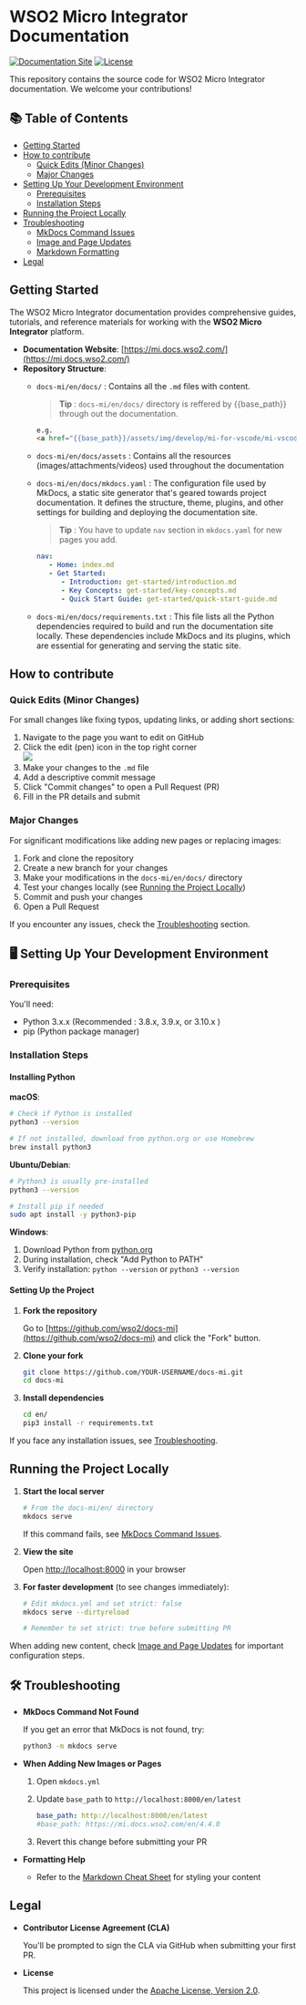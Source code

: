 # WSO2 Micro Integrator Documentation

[![Documentation Site](https://img.shields.io/badge/Visit%20Docs-mi.docs.wso2.com-blue)](https://mi.docs.wso2.com/)
[![License](https://img.shields.io/badge/License-Apache%202.0-green.svg)](LICENSE)

This repository contains the source code for WSO2 Micro Integrator documentation. We welcome your contributions!

## 📚 Table of Contents

- [Getting Started](#getting-started)
- [How to contribute](#contributing)
  - [Quick Edits (Minor Changes)](#quick-edits-minor-changes)
  - [Major Changes](#major-changes)
- [Setting Up Your Development Environment](#setting-up-your-development-environment)
  - [Prerequisites](#prerequisites)
  - [Installation Steps](#installation-steps)
- [Running the Project Locally](#running-the-project-locally)
- [Troubleshooting](#troubleshooting)
  - [MkDocs Command Issues](#mkdocs-command-not-found)
  - [Image and Page Updates](#when-adding-new-images-or-pages)
  - [Markdown Formatting](#formatting-help)
- [Legal](#legal)

## Getting Started

The WSO2 Micro Integrator documentation provides comprehensive guides, tutorials, and reference materials for working with the **WSO2 Micro Integrator** platform.

- **Documentation Website**: [https://mi.docs.wso2.com/](https://mi.docs.wso2.com/)
- **Repository Structure**:
  - `docs-mi/en/docs/` : Contains all the `.md` files with content. 

      > **Tip** :
      > `docs-mi/en/docs/` directory is reffered by {{base_path}} through out the documentation.
      ```html 
      e.g.
      <a href="{{base_path}}/assets/img/develop/mi-for-vscode/mi-vscode-extension.png"><img src="{{base_path}}/assets/img/develop/mi-for-vscode/mi-vscode-extension.png" alt="Mi VS Code Extension" width="80%"></a>
      ```

  - `docs-mi/en/docs/assets` : Contains all the resources (images/attachments/videos) used throughout the documentation

  - `docs-mi/en/docs/mkdocs.yaml` : The configuration file used by MkDocs, a static site generator that's geared towards project documentation. It defines the structure, theme, plugins, and other settings for building and deploying the documentation site. 

      > **Tip** : You have to update `nav` section in `mkdocs.yaml` for new pages you add.
      ```yml
      nav:
         - Home: index.md
         - Get Started:
            - Introduction: get-started/introduction.md
            - Key Concepts: get-started/key-concepts.md
            - Quick Start Guide: get-started/quick-start-guide.md
      ```

   - `docs-mi/en/docs/requirements.txt` : This file lists all the Python dependencies required to build and run the documentation site locally. These dependencies include MkDocs and its plugins, which are essential for generating and serving the static site.


## How to contribute 

### Quick Edits (Minor Changes)

For small changes like fixing typos, updating links, or adding short sections:

1. Navigate to the page you want to edit on GitHub
2. Click the edit (pen) icon  in the top right corner
<br/><image src="en/docs/assets/img/edit-button.png" />
3. Make your changes to the `.md` file
4. Add a descriptive commit message
5. Click "Commit changes" to open a Pull Request (PR)
6. Fill in the PR details and submit

### Major Changes

For significant modifications like adding new pages or replacing images:

1. Fork and clone the repository
2. Create a new branch for your changes
3. Make your modifications in the `docs-mi/en/docs/` directory
4. Test your changes locally (see [Running the Project Locally](#running-the-project-locally))
5. Commit and push your changes
6. Open a Pull Request

If you encounter any issues, check the [Troubleshooting](#troubleshooting) section.

## 🖥️ Setting Up Your Development Environment

### Prerequisites

You'll need:

- Python 3.x.x (Recommended : 3.8.x, 3.9.x, or 3.10.x )
- pip (Python package manager)

### Installation Steps

#### Installing Python

**macOS**:
```bash
# Check if Python is installed
python3 --version

# If not installed, download from python.org or use Homebrew
brew install python3
```

**Ubuntu/Debian**:
```bash
# Python3 is usually pre-installed
python3 --version

# Install pip if needed
sudo apt install -y python3-pip
```

**Windows**:
1. Download Python from [python.org](https://www.python.org/downloads/)
2. During installation, check "Add Python to PATH"
3. Verify installation: `python --version` or `python3 --version`

#### Setting Up the Project

1. **Fork the repository**
   
   Go to [https://github.com/wso2/docs-mi](https://github.com/wso2/docs-mi) and click the "Fork" button.

2. **Clone your fork**
   ```bash
   git clone https://github.com/YOUR-USERNAME/docs-mi.git
   cd docs-mi
   ```

3. **Install dependencies**
   ```bash
   cd en/
   pip3 install -r requirements.txt
   ```

If you face any installation issues, see [Troubleshooting](#troubleshooting).

## Running the Project Locally

1. **Start the local server**
   ```bash
   # From the docs-mi/en/ directory
   mkdocs serve
   ```

   If this command fails, see [MkDocs Command Issues](#mkdocs-command-not-found).

2. **View the site**
   
   Open [http://localhost:8000](http://localhost:8000) in your browser

3. **For faster development** (to see changes immediately):
   ```bash
   # Edit mkdocs.yml and set strict: false
   mkdocs serve --dirtyreload
   
   # Remember to set strict: true before submitting PR
   ```

When adding new content, check [Image and Page Updates](#when-adding-new-images-or-pages) for important configuration steps.

## 🛠️ Troubleshooting

- <a id="mkdocs-command-not-found"></a>**MkDocs Command Not Found**
  
  If you get an error that MkDocs is not found, try:
  ```bash
  python3 -m mkdocs serve
  ```

- <a id="when-adding-new-images-or-pages"></a>**When Adding New Images or Pages**
  1. Open `mkdocs.yml`
  2. Update `base_path` to `http://localhost:8000/en/latest`

      ```yml
      base_path: http://localhost:8000/en/latest
      #base_path: https://mi.docs.wso2.com/en/4.4.0
      ```

  3. Revert this change before submitting your PR

- <a id="formatting-help"></a>**Formatting Help**
  - Refer to the [Markdown Cheat Sheet](https://www.markdownguide.org/cheat-sheet/) for styling your content

## Legal

- **Contributor License Agreement (CLA)**
  
  You'll be prompted to sign the CLA via GitHub when submitting your first PR.

- **License**
  
  This project is licensed under the [Apache License, Version 2.0](LICENSE).
